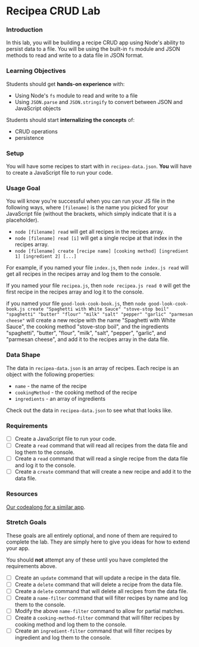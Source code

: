 # Recipea CRUD Lab

### Introduction

In this lab, you will be building a recipe CRUD app using Node's ability to persist data to a file. You will be using the built-in `fs` module and JSON methods to read and write to a data file in JSON format.

### Learning Objectives

Students should get **hands-on experience** with:

- Using Node's `fs` module to read and write to a file
- Using `JSON.parse` and `JSON.stringify` to convert between JSON and JavaScript objects

Students should start **internalizing the concepts** of:

- CRUD operations
- persistence

### Setup

You will have some recipes to start with in `recipea-data.json`. **You** will have to create a JavaScript file to run your code.

### Usage Goal

You will know you're successful when you can run your JS file in the following ways, where `[filename]` is the name you picked for your JavaScript file (without the brackets, which simply indicate that it is a placeholder).

- `node [filename] read` will get all recipes in the recipes array.
- `node [filename] read [i]` will get a single recipe at that index in the recipes array.
- `node [filename] create [recipe name] [cooking method] [ingredient 1] [ingredient 2] [...]`

For example, if you named your file `index.js`, then `node index.js read` will get all recipes in the recipes array and log them to the console.

If you named your file `recipea.js`, then `node recipea.js read 0` will get the first recipe in the recipes array and log it to the console.

if you named your file `good-look-cook-book.js`, then `node good-look-cook-book.js create "Spaghetti with White Sauce" "stove-stop boil" "spaghetti" "butter" "flour" "milk" "salt" "pepper" "garlic" "parmesan cheese"` will create a new recipe with the name "Spaghetti with White Sauce", the cooking method "stove-stop boil", and the ingredients "spaghetti", "butter", "flour", "milk", "salt", "pepper", "garlic", and "parmesan cheese", and add it to the recipes array in the data file.

### Data Shape

The data in `recipea-data.json` is an array of recipes. Each recipe is an object with the following properties:

- `name` - the name of the recipe
- `cookingMethod` - the cooking method of the recipe
- `ingredients` - an array of ingredients

Check out the data in `recipea-data.json` to see what that looks like.

### Requirements

- [ ] Create a JavaScript file to run your code.
- [ ] Create a `read` command that will read all recipes from the data file and log them to the console.
- [ ] Create a `read` command that will read a single recipe from the data file and log it to the console.
- [ ] Create a `create` command that will create a new recipe and add it to the data file.

### Resources

[Our codealong for a similar app](https://github.com/AnnieCannons/crud-codealong).

### Stretch Goals

These goals are all entirely optional, and none of them are required to complete the lab. They are simply here to give you ideas for how to extend your app.

You should **not** attempt any of these until you have completed the requirements above.

- [ ] Create an `update` command that will update a recipe in the data file.
- [ ] Create a `delete` command that will delete a recipe from the data file.
- [ ] Create a `delete` command that will delete all recipes from the data file.
- [ ] Create a `name-filter` command that will filter recipes by name and log them to the console.
- [ ] Modify the above `name-filter` command to allow for partial matches.
- [ ] Create a `cooking-method-filter` command that will filter recipes by cooking method and log them to the console.
- [ ] Create an `ingredient-filter` command that will filter recipes by ingredient and log them to the console.
